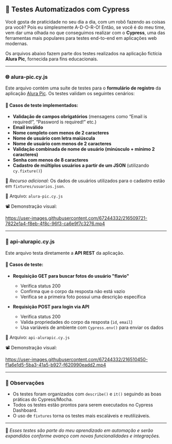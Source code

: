 ## 🧪 Testes Automatizados com Cypress

Você gpsta de praticidade no seu dia a dia, com um robô fazendo as coisas pra você? Pois eu simplesmente A-D-O-R-O!
Então, se você é do meu time, vem dar uma olhada no que conseguimos realizar com o **Cypress**, uma das ferramentas mais populares para testes end-to-end em aplicações web modernas.

Os arquivos abaixo fazem parte dos testes realizados na aplicação fictícia **Alura Pic**, fornecida para fins educacionais.

---

### 🌐 alura-pic.cy.js

Este arquivo contém uma suíte de testes para o **formulário de registro** da aplicação [Alura Pic](https://alura-fotos.herokuapp.com). Os testes validam os seguintes cenários:

#### 🔎 Casos de teste implementados:

* **Validação de campos obrigatórios** (mensagens como “Email is required!”, “Password is required!” etc.)
* **Email inválido**
* **Nome completo com menos de 2 caracteres**
* **Nome de usuário com letra maiúscula**
* **Nome de usuário com menos de 2 caracteres**
* **Validação combinada de nome de usuário (minúsculo + mínimo 2 caracteres)**
* **Senha com menos de 8 caracteres**
* **Cadastro de múltiplos usuários a partir de um JSON** (utilizando `cy.fixture()`)

📂 *Recurso adicional:* Os dados de usuários utilizados para o cadastro estão em `fixtures/usuarios.json`.

🔗 Arquivo: `alura-pic.cy.js`

📽️ Demonstração visual: 

https://user-images.githubusercontent.com/67244332/216509721-7822e1a4-f8eb-4f8c-96f3-ca6e9f7c3276.mp4

---

### 🔌 api-alurapic.cy.js

Este arquivo testa diretamente a **API REST** da aplicação.

#### 🧾 Casos de teste:

* **Requisição GET para buscar fotos do usuário "flavio"**

  * Verifica status 200
  * Confirma que o corpo da resposta não está vazio
  * Verifica se a primeira foto possui uma descrição específica

* **Requisição POST para login via API**

  * Verifica status 200
  * Valida propriedades do corpo da resposta (`id`, `email`)
  * Usa variáveis de ambiente com `Cypress.env()` para enviar os dados

🔗 Arquivo: `api-alurapic.cy.js`

📽️ Demonstração visual: 

https://user-images.githubusercontent.com/67244332/216510450-f1a6e1d5-5ba3-41a5-b927-f620990eadd2.mp4

---

### 📌 Observações

* Os testes foram organizados com `describe()` e `it()` seguindo as boas práticas do Cypress/Mocha.
* Todos os testes estão prontos para serem executados no Cypress Dashboard.
* O uso de `fixtures` torna os testes mais escaláveis e reutilizáveis.

---

🚀 *Esses testes são parte do meu aprendizado em automação e serão expandidos conforme avanço com novas funcionalidades e integrações.*
